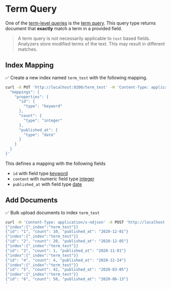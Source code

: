 # Term Query

One of the [term-level queries](https://www.elastic.co/guide/en/elasticsearch/reference/current/term-level-queries.html) is the [term query](https://www.elastic.co/guide/en/elasticsearch/reference/current/query-dsl-term-query.html). This query type returns document that **exactly** match a term in a provided field.

> A term query is not necessarily applicable to `text` based fields. Analyzers store modified terms of the text. This may result in different matches.


## Index Mapping

✅ Create a new index named `term_test` with the following mapping.

```bash
curl -X PUT 'http://localhost:9200/term_test' -H 'Content-Type: application/json' -d '{
  "mappings": {
    "properties": {
      "id": {
        "type": "keyword"
      },
      "count": {
        "type": "integer"
      },
      "published_at": {
        "type": "date"
      }
    }
  }
}'
```

This defines a mapping with the following fields

* `id` with field type [keyword](https://www.elastic.co/guide/en/elasticsearch/reference/current/keyword.html#keyword-field-type)
* `content` with numeric field type [integer](https://www.elastic.co/guide/en/elasticsearch/reference/current/number.html)
* `published_at` with field type [date](https://www.elastic.co/guide/en/elasticsearch/reference/current/date.html)


## Add Documents

✅ Bulk upload documents to index `term_test`

```bash
curl -H 'Content-Type: application/x-ndjson' -X POST 'http://localhost:9200/term_test/_bulk' -d '
{"index":{"_index":"term_test"}}
{"id": "1", "count": 10, "published_at": "2020-12-01"}
{"index":{"_index":"term_test"}}
{"id": "2", "count": 20, "published_at": "2020-12-05"}
{"index":{"_index":"term_test"}}
{"id": "3", "count": 1, "published_at": "2020-11-01"}
{"index":{"_index":"term_test"}}
{"id": "4", "count": 4, "published_at": "2020-12-24"}
{"index":{"_index":"term_test"}}
{"id": "5", "count": 42, "published_at": "2020-03-05"}
{"index":{"_index":"term_test"}}
{"id": "6", "count": 50, "published_at": "2020-06-13"}
'
```
